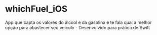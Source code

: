 # whichFuel_iOS
App que capta os valores do álcool e da gasolina e te fala qual a melhor opção para abastecer seu veículo - Desenvolvido para prática de Swift
